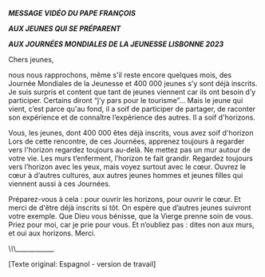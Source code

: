 ***MESSAGE VIDÉO DU PAPE FRANÇOIS***

***AUX JEUNES QUI SE PRÉPARENT***

***AUX JOURNÉES MONDIALES DE LA JEUNESSE LISBONNE 2023***

Chers jeunes,

nous nous rapprochons, même s'il reste encore quelques mois, des Journée Mondiales de la Jeunesse et 400 000 jeunes s’y sont déjà inscrits. Je suis surpris et content que tant de jeunes viennent car ils ont besoin d’y participer. Certains diront “j’y pars pour le tourisme”... Mais le jeune qui vient, c’est parce qu'au fond, il a soif de participer de partager, de raconter son expérience et de connaître l’expérience des autres. Il a soif d'horizons.

Vous, les jeunes, dont 400 000 êtes déjà inscrits, vous avez soif d'horizon Lors de cette rencontre, de ces Journées, apprenez toujours à regarder vers l'horizon regardez toujours au-delà. Ne mettez pas un mur autour de votre vie. Les murs t’enferment, l’horizon te fait grandir. Regardez toujours vers l’horizon avec les yeux, mais voyez surtout avec le cœur. Ouvrez le cœur à d’autres cultures, aux autres jeunes hommes et jeunes filles qui viennent aussi à ces Journées.

Préparez-vous à cela : pour ouvrir les horizons, pour ouvrir le cœur. Et merci de d'être déjà inscrits si tôt. On espère que d’autres jeunes suivront votre exemple. Que Dieu vous bénisse, que la Vierge prenne soin de vous. Priez pour moi, car je prie pour vous. Et n’oubliez pas : dites non aux murs, et oui aux horizons. Merci.

\\_\\_\\_\_\_\_\_\_\_\_\_\_\_\_

\[Texte original: Espagnol - version de travail\]